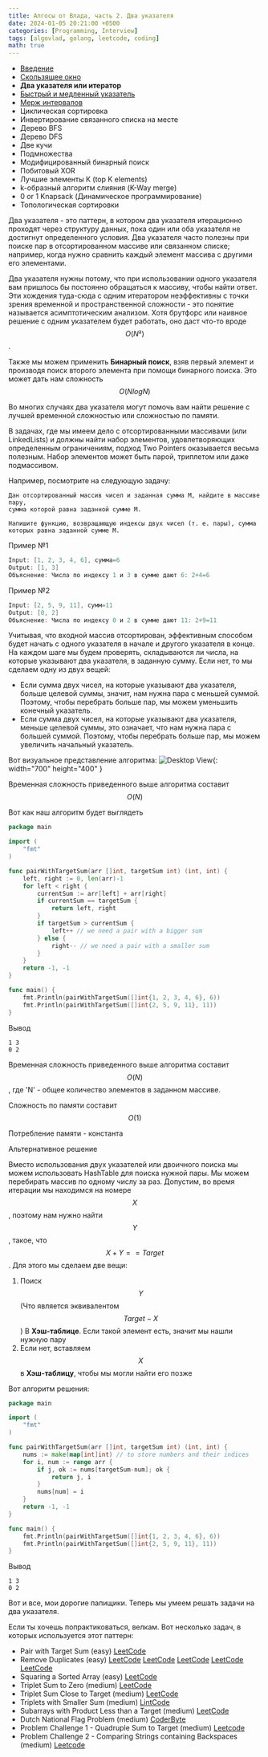 ```yaml
---
title: Алгосы от Влада, часть 2. Два указателя
date: 2024-01-05 20:21:00 +0500
categories: [Programming, Interview]
tags: [algovlad, golang, leetcode, coding]
math: true
---
```



* [Введение](/posts/algo-patterns/)
* [Скользящее окно](/posts/algo-patterns-sliding-window/)
* <b>Два указателя или итератор</b>
* [Быстрый и медленный указатель](/posts/algo-patterns-fast-slow-pointer)
* [Мерж интервалов](/posts/algo-patterns-merge-intervals)
* Циклическая сортировка
* Инвертирование связанного списка на месте
* Дерево BFS
* Дерево DFS
* Две кучи
* Подмножества
* Модифицированный бинарный поиск
* Побитовый XOR
* Лучшие элементы К (top K elements)
* k-образный алгоритм слияния (K-Way merge)
* 0 or 1 Knapsack (Динамическое программирование)
* Топологическая сортировки


Два указателя - это паттерн, в котором два указателя итерационно проходят через структуру данных, 
пока один или оба указателя не достигнут определенного условия. Два указателя часто полезны при поиске пар в 
отсортированном массиве или связанном списке; например, когда нужно сравнить каждый элемент массива с 
другими его элементами.

Два указателя нужны потому, что при использовании одного указателя вам пришлось бы постоянно обращаться к массиву, 
чтобы найти ответ. Эти хождения туда-сюда с одним итератором неэффективны с точки зрения временной и 
пространственной сложности - это понятие называется асимптотическим анализом. 
Хотя брутфорс или наивное решение с одним указателем будет работать, оно даст что-то вроде 
$$O(N²)$$.

Также мы можем применить <b>Бинарный поиск</b>, взяв первый элемент и производя поиск второго элемента 
при помощи бинарного поиска. Это может дать нам сложность $$O(N logN)$$


Во многих случаях два указателя могут помочь вам найти решение с лучшей временной сложностью или сложностью по памяти.


В задачах, где мы имеем дело с отсортированными массивами (или LinkedLists) и должны найти набор элементов, 
удовлетворяющих определенным ограничениям, подход Two Pointers оказывается весьма полезным. 
Набор элементов может быть парой, триплетом или даже подмассивом.

Например, посмотрите на следующую задачу:
```
Дан отсортированный массив чисел и заданная сумма M, найдите в массиве пару, 
сумма которой равна заданной сумме M.

Напишите функцию, возвращающую индексы двух чисел (т. е. пары), сумма которых равна заданной сумме М.
```

Пример №1
```go
Input: [1, 2, 3, 4, 6], сумма=6
Output: [1, 3]
Объяснение: Числа по индексу 1 и 3 в сумме дают 6: 2+4=6
```

Пример №2
```go
Input: [2, 5, 9, 11], сумм=11
Output: [0, 2]
Объяснение: Числа по индексу 0 и 2 в сумме дают 11: 2+9=11
```


Учитывая, что входной массив отсортирован, эффективным способом будет начать с одного указателя в начале 
и другого указателя в конце. На каждом шаге мы будем проверять, складываются ли числа, на которые указывают 
два указателя, в заданную сумму. Если нет, то мы сделаем одну из двух вещей:

* Если сумма двух чисел, на которые указывают два указателя, больше целевой суммы, значит, 
нам нужна пара с меньшей суммой. Поэтому, чтобы перебрать больше пар, мы можем уменьшить конечный указатель.
* Если сумма двух чисел, на которые указывают два указателя, меньше целевой суммы, это означает, 
что нам нужна пара с большей суммой. Поэтому, чтобы перебрать больше пар, мы можем увеличить начальный указатель.

Вот визуальное представление алгоритма:
![Desktop View](/assets/img/posts/2024-01-05-algo-patterns-two-pointers/two-pointers.svg){: width="700" height="400" }

Временная сложность приведенного выше алгоритма составит
$$O(N)$$

Вот как наш алгоритм будет выглядеть
```go
package main

import (
	"fmt"
)

func pairWithTargetSum(arr []int, targetSum int) (int, int) {
	left, right := 0, len(arr)-1
	for left < right {
		currentSum := arr[left] + arr[right]
		if currentSum == targetSum {
			return left, right
		}
		if targetSum > currentSum {
			left++ // we need a pair with a bigger sum
		} else {
			right-- // we need a pair with a smaller sum
		}
	}
	return -1, -1
}

func main() {
	fmt.Println(pairWithTargetSum([]int{1, 2, 3, 4, 6}, 6))
	fmt.Println(pairWithTargetSum([]int{2, 5, 9, 11}, 11))
}
```

Вывод
```
1 3
0 2
```
Временная сложность приведенного выше алгоритма составит $$O(N)$$
, где 'N' - общее количество элементов в заданном массиве.

Сложность по памяти составит $$O(1)$$

Потребление памяти - константа

Альтернативное решение

Вместо использования двух указателей или двоичного поиска мы можем использовать HashTable для поиска нужной пары. 
Мы можем перебирать массив по одному числу за раз. 
Допустим, во время итерации мы находимся на номере
$$X$$, поэтому нам нужно 
найти $$Y$$, такое, что
$$X + Y == Target$$.
Для этого мы сделаем две вещи: 

1. Поиск $$Y$$ (Что является эквивалентом $$Target - X$$)
В <b>Хэш-таблице</b>. Если такой элемент есть, значит мы нашли нужную пару
2. Если нет, вставляем $$Х$$ в <b>Хэш-таблицу</b>, чтобы мы могли найти его позже

Вот алгоритм решения: 
```go
package main

import (
	"fmt"
)

func pairWithTargetSum(arr []int, targetSum int) (int, int) {
	nums := make(map[int]int) // to store numbers and their indices
	for i, num := range arr {
		if j, ok := nums[targetSum-num]; ok {
			return j, i
		}
		nums[num] = i
	}
	return -1, -1
}

func main() {
	fmt.Println(pairWithTargetSum([]int{1, 2, 3, 4, 6}, 6))
	fmt.Println(pairWithTargetSum([]int{2, 5, 9, 11}, 11))
}
```

Вывод
```
1 3
0 2
```
Вот и все, мои дорогие папищики. Теперь мы умеем решать задачи на два указателя. 

Если ты хочешь попрактиковаться, велкам.
Вот несколько задач, в которых используется этот паттерн:
* Pair with Target Sum (easy) [LeetCode](https://leetcode.com/problems/two-sum/)
* Remove Duplicates (easy) [LeetCode](https://leetcode.com/problems/remove-duplicates-from-sorted-list/) [LeetCode](https://leetcode.com/problems/remove-duplicates-from-sorted-list-ii/) [LeetCode](https://leetcode.com/problems/remove-duplicates-from-sorted-array-ii/) [LeetCode](https://leetcode.com/problems/find-the-duplicate-number/) [LeetCode](https://leetcode.com/problems/duplicate-zeros/)
* Squaring a Sorted Array (easy) [LeetCode](https://leetcode.com/problems/squares-of-a-sorted-array/)
* Triplet Sum to Zero (medium) [LeetCode](https://leetcode.com/problems/3sum/)
* Triplet Sum Close to Target (medium) [LeetCode](https://leetcode.com/problems/3sum-closest/)
* Triplets with Smaller Sum (medium) [LintCode](https://www.lintcode.com/problem/3sum-smaller/description)
* Subarrays with Product Less than a Target (medium) [LeetCode](https://leetcode.com/problems/subarray-product-less-than-k/)
* Dutch National Flag Problem (medium) [CoderByte](https://coderbyte.com/algorithm/dutch-national-flag-sorting-problem)
* Problem Challenge 1 - Quadruple Sum to Target (medium) [Leetcode](https://leetcode.com/problems/4sum/)
* Problem Challenge 2 - Comparing Strings containing Backspaces (medium) [Leetcode](https://leetcode.com/problems/backspace-string-compare/)

